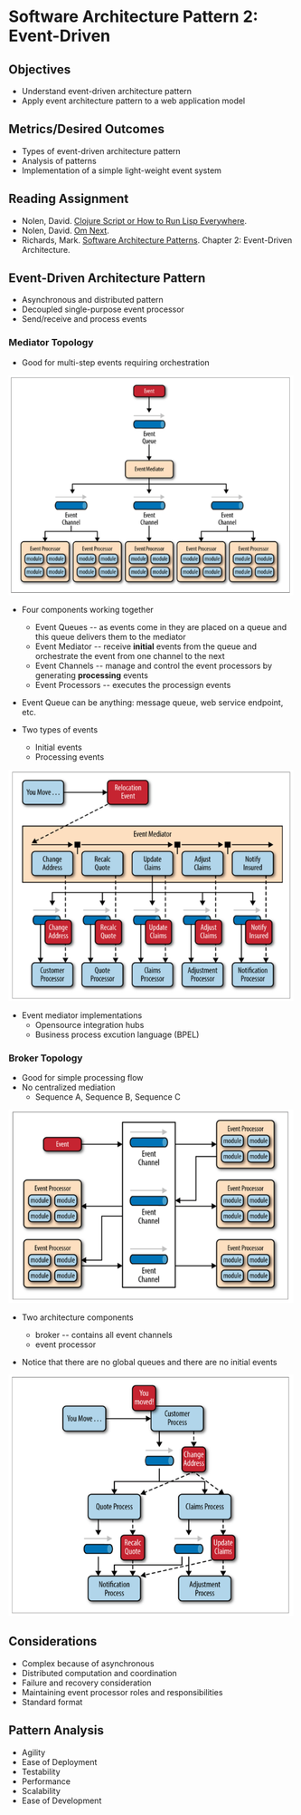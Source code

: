 # Software Architecture Pattern 2: Event-Driven

## Objectives

* Understand event-driven architecture pattern
* Apply event architecture pattern to a web application model

## Metrics/Desired Outcomes

* Types of event-driven architecture pattern
* Analysis of patterns
* Implementation of a simple light-weight event system

## Reading Assignment

* Nolen, David. [Clojure Script or How to Run Lisp Everywhere](https://www.youtube.com/watch?v=-I5ldi2aJTI). 
* Nolen, David. [Om Next](https://www.youtube.com/watch?v=ByNs9TG30E8).
* Richards, Mark. [Software Architecture Patterns](http://www.oreilly.com/programming/free/software-architecture-patterns.csp).  Chapter 2: Event-Driven Architecture.

## Event-Driven Architecture Pattern

* Asynchronous and distributed pattern
* Decoupled single-purpose event processor
* Send/receive and process events

### Mediator Topology

* Good for multi-step events requiring orchestration

![mediator topology](images/mediator-topology.png)

* Four components working together
  * Event Queues -- as events come in they are placed on a queue and this queue delivers them to the mediator
  * Event Mediator -- receive **initial** events from the queue and orchestrate the event from one channel to the next
  * Event Channels -- manage and control the event processors by generating **processing** events
  * Event Processors -- executes the processign events

* Event Queue can be anything: message queue, web service endpoint, etc.

* Two types of events
  * Initial events
  * Processing events

![mediator toplogy example](images/mediator-topogy-example.png)

* Event mediator implementations
  * Opensource integration hubs
  * Business process excution language (BPEL)

### Broker Topology

* Good for simple processing flow
* No centralized mediation
  * Sequence A, Sequence B, Sequence C

![broker topology](images/broker-topology.png)

* Two architecture components
  * broker -- contains all event channels
  * event processor

* Notice that there are no global queues and there are no initial events

![broker topology example](images/broker-topology-example.png)

## Considerations

* Complex because of asynchronous
* Distributed computation and coordination
* Failure and recovery consideration
* Maintaining event processor roles and responsibilities
* Standard format

## Pattern Analysis

* Agility
* Ease of Deployment
* Testability
* Performance
* Scalability
* Ease of Development



